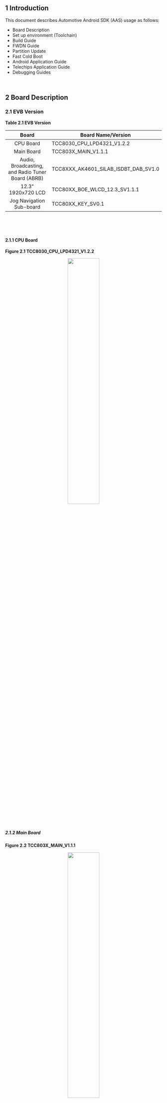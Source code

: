 ## 1 Introduction

This document describes Automotive Android SDK (AAS) usage as follows:

- Board Description
- Set up environment (Toolchain)
- Build Guide
- FWDN Guide
- Partition Update
- Fast Cold Boot
- Android Application Guide
- Telechips Application Guide
- Debugging Guides

&nbsp;&nbsp;&nbsp;

## 2 Board Description

### 2.1 EVB Version

**Table 2.1 EVB Version**

| **Board** | **Board Name/Version** |
|:--:|----|
| CPU Board | TCC8030_CPU_LPD4321_V1.2.2 |
| Main Board | TCC803X_MAIN_V1.1.1 |
| Audio, Broadcasting, and Radio Tuner Board (ABRB) | TCC8XXX_AK4601_SILAB_ISDBT_DAB_SV1.0 |
| 12.3" 1920x720 LCD | TCC80XX_BOE_WLCD_12.3_SV1.1.1 |
| Jog Navigation Sub-board | TCC80XX_KEY_SV0.1 |

&nbsp; 

&nbsp; 

#### 2.1.1 CPU Board

**Figure 2.1 TCC8030_CPU_LPD4321_V1.2.2**

<p align="center"><img src="https://ye-eun-kang.github.io/documentimage/images/TCC803x/SW/Android/12/TCC803x%20Android%2012%20SDK-Getting%20Started/image-20250527134448818.png" width="45%" /></p>

&nbsp; 

&nbsp; 

##### 2.1.2 Main Board

**Figure 2.2 TCC803X_MAIN_V1.1.1**

<p align="center"><img src="https://ye-eun-kang.github.io/documentimage/images/TCC803x/SW/Android/12/TCC803x%20Android%2012%20SDK-Getting%20Started/image-20250527134601944.png" width="45%" /></p>

&nbsp; 

&nbsp; 

#####  2.1.3 Audio, Broadcasting, and Radio Tuner Board (ABRB)

**Figure 2.3 TCC8XXX_AK4601_SILAB_ISDBT_DAB_SV1.0**

<p align="center"><img src="https://ye-eun-kang.github.io/documentimage/images/TCC803x/SW/Android/12/TCC803x%20Android%2012%20SDK-Getting%20Started/image-20250527134721516.png" width="45%" /></p>

&nbsp;

**Note:** For this SDK, the AK4601 codec is supported by default. Refer to Table 2.2.

&nbsp;

**Table 2.2 Codec Selection**

| **Category** |                     **Function Switch**                      | **Description** |
| :----------: | :----------------------------------------------------------: | :-------------: |
|  CODEC_SEL   | <p align="center"><img src="https://ye-eun-kang.github.io/documentimage/images/TCC803x/SW/Android/12/TCC803x%20Android%2012%20SDK-Getting%20Started/image-20250527134813798.png" width="45%" /></p> |     AK4601      |
|              | <p align="center"><img src="https://ye-eun-kang.github.io/documentimage/images/TCC803x/SW/Android/12/TCC803x%20Android%2012%20SDK-Getting%20Started/image-20250527134823042.png" width="45%" /></p> |     TCC7604     |

&nbsp;

&nbsp;

##### 2.1.4 12.3" 1920x720 LCD

**Figure 2.4 TCC80XX_BOE_WLCD_12.3_SV1.1.1**

<p align="center"><img src="https://ye-eun-kang.github.io/documentimage/images/TCC803x/SW/Android/12/TCC803x%20Android%2012%20SDK-Getting%20Started/image-20250527134914704.png" width="45%" /></p>

&nbsp;

&nbsp;

##### 2.1.5 Jog Navigation Sub-board

**Figure 2.5 TCC80XX_KEY_SV0.1 (Top View)**

<p align="center"><img src="https://ye-eun-kang.github.io/documentimage/images/TCC803x/SW/Android/12/TCC803x%20Android%2012%20SDK-Getting%20Started/image-20250527134942851.png" width="45%" /></p>

&nbsp;



**Figure 2.6 TCC80XX_KEY_SV0.1 (Bottom View)**

<p align="center"><img src="https://ye-eun-kang.github.io/documentimage/images/TCC803x/SW/Android/12/TCC803x%20Android%2012%20SDK-Getting%20Started/image-20250527134955525.png" width="45%" /></p>

&nbsp;

&nbsp;

#### 2.2 Boot Mode

##### 2.2.1 USB Boot Mode

**Table 2.3 Set to USB Boot Mode (USB 2.0)**

| **Category** |                   **USB Boot Mode Switch**                   |                        **FWDN Port**                         |
| ------------ | :----------------------------------------------------------: | :----------------------------------------------------------: |
| TCC803x      | <p align="center"><img src="https://ye-eun-kang.github.io/documentimage/images/TCC803x/SW/Android/12/TCC803x%20Android%2012%20SDK-Getting%20Started/image-20250527135144435.png" width="45%" /></p> | <p align="center"><img src="https://ye-eun-kang.github.io/documentimage/images/TCC803x/SW/Android/12/TCC803x%20Android%2012%20SDK-Getting%20Started/image-20250527135133425.png" width="45%" /></p> |

&nbsp;

&nbsp;

##### 2.2.2 eMMC Boot Mode

Table 2.4 Set to eMMC Boot Mode

| Category |                    eMMC Boot Mode Switch                     |                         Reset Switch                         |                            Note                             |
| :------: | :----------------------------------------------------------: | :----------------------------------------------------------: | :---------------------------------------------------------: |
| TCC803x  | <p align="center"><img src="https://ye-eun-kang.github.io/documentimage/images/TCC803x/SW/Android/12/TCC803x%20Android%2012%20SDK-Getting%20Started/image-20250527135256948.png" width="45%" /></p> | <p align="center"><img src="https://ye-eun-kang.github.io/documentimage/images/TCC803x/SW/Android/12/TCC803x%20Android%2012%20SDK-Getting%20Started/image-20250527135254175.png" width="45%" /></p> | The reset button is on the bottom left corner of the board. |

&nbsp;

&nbsp;

##### 2.2.3 SNOR/eMMC Boot Mode

**Table 2.5 Set to SNOR/eMMC Boot Mode**

| **Category** | **SNOR/eMMC Boot Mode Switch**                               | **Reset Switch**                                             | **Note**                                                     |
| ------------ | ------------------------------------------------------------ | ------------------------------------------------------------ | ------------------------------------------------------------ |
| TCC803x      | <p align="center"><img src="https://ye-eun-kang.github.io/documentimage/images/TCC803x/SW/Android/12/TCC803x%20Android%2012%20SDK-Getting%20Started/image-20250527135356911.png" width="45%" /></p> | <p align="center"><img src="https://ye-eun-kang.github.io/documentimage/images/TCC803x/SW/Android/12/TCC803x%20Android%2012%20SDK-Getting%20Started/image-20250527135400032.png" width="45%" /></p> | The  reset button is on the bottom left corner of the board. |

&nbsp;

&nbsp;

## 3 Set Up Environment

This chapter describes how to set up the environment to build the Android source files.

> [!IMPORTANT]
>
> You must use Linux because building on Windows is currently not supported.
>

&nbsp;

### 3.1 Set Up Linux Host Machine

#### 3.1.1 Hardware Requirements

Your development host machine should meet the following hardware requirements:

- 64-bit environment

- At least 250 GB of free disk space to check out the code and an extra 150 GB to build the code  
  (If you conduct multiple builds, you will need even more space.)

- At least 16 GB of RAM (only if you run Linux in a virtual machine)

&nbsp;

&nbsp;

#### 3.1.2 Software Requirements

##### 3.1.2.1 Install Required Packages

To set up the build environment recommended by google, refer to [https://source.android.com/docs/setup/start/initializing](https://source.android.com/docs/setup/start/initializing).

If you want to set up a build environment tested by Telechips, see the followings:

- **Ubuntu 20.04**
  - Required packages


```
apt install -y net-tools make build-essential cmake gcc g++ perl openjdk-11-jdk ncftp chrony diffstat ctags

apt install -y git gnupg flex bison zip curl zlib1g-dev gcc-multilib g++-multilib libc6-dev libc6-dev-i386 lib32ncurses-dev x11proto-core-dev libx11-dev lib32z1-dev libgl1-mesa-dev libxml2-utils xsltproc unzip fontconfig sqlite libffi-dev libbz2-dev libreadline-dev libsqlite3-dev libssl-dev lzop dos2unix python2 python-dev python3-dev libncurses5 xz-utils tk-dev manpages-dev bzip2 device-tree-compiler libspiro-dev p7zip
apt install -y gawk wget texinfo chrpath socat cpio python3 python3-pip python3-pexpect debianutils iputils-ping python3-git python3-jinja2 libegl1-mesa libsdl1.2-dev pylint3 xterm python3-subunit mesa-common-dev
apt install -y libncurses* subversion automake
apt install -y zstd
apt install -y git
```

&nbsp;

- **Fedora 20**
  - Required packages


```
yum -y install glibc*
yum -y install glibc-devel*
yum -y install libstdc++*
yum -y install libstdc++-devel*
yum -y install python-devel
yum -y install perl-XML-Xerces.x86_64*
yum -y install aalib-libs*
yum -y install antlr-javadoc*
yum -y install baekmuk-bdf-fonts*
yum -y install baekmuk-ttf-fonts-batang*
yum -y install baekmuk-ttf-fonts-dotum*
yum -y install baekmuk-ttf-fonts-gulim*
yum -y install baekmuk-ttf-fonts-hline*
yum -y install createrepo*
yum -y install deltarpm*
yum -y install docbook-utils-pdf*
yum -y install fonts-ISO8859*
yum -y install gitk*
yum -y install global*
yum -y install graphviz*
yum -y install gtksourceview2*
yum -y install gupnp-devel*
yum -y install gypsy-devel*
yum -y install jakarta-commons-beanutils-javadoc*
yum -y install libdiscid*
yum -y install libogg-devel*
yum -y install libspiro*
yum -y install libssh2-devel*
yum -y install libuser-devel*
yum -y install libX11*
yum -y install libXrandr*
yum -y install man-pages-ko*
yum -y install meld*
yum -y install monodoc*
yum -y install ncurses-devel*
yum -y install perl-devel*
yum -y install perl-ExtUtils-MakeMaker*
yum -y install rapidsvn*
yum -y install SDL-devel*
yum -y install sos*
yum -y install system-config-date*
yum -y install system-config-httpd*
yum -y install vim-X11*
yum -y install w3m*
yum -y install wxBase*
yum -y install wxGTK*
yum -y install dx*
yum -y install xfsprogs*
yum -y install xorg-x11-fonts-ISO8859*
yum -y install xorg-x11-fonts-misc*
yum -y install xz-lzma-compat*
yum -y install readline*
yum -y install libX11-devel*
yum -y install glibc-devel*
yum -y install readline-devel*
yum -y install acpi*
yum -y install libx86*
yum -y install libssl*
yum -y install hdparm*
yum -y install gucharmap*
yum -y install libX11*
yum -y install libX11-devel*
yum -y install x11-ssh-askpass*
yum -y install libX11-devel*
yum -y install libX11.x86_64*
yum -y install python
yum -y install bleachbit.noarch*
yum -y install libstdc++.i686*
yum -y install zlib.i686*
yum -y install zlib-devel.i686*
yum -y install python-devel.i686*
yum -y install xerces-c-devel.i686*
yum -y install readline.i686*
yum -y install libX11-devel.i686*
yum -y install glibc-devel.i686*
yum -y install readline-devel.i686*
yum -y install libx86.i686*
yum -y install libX11.i686*
yum -y install libX11-devel.i686*
yum -y install libX11.i686*
yum -y install libX11-devel.i686*
yum -y install libXrender.i686*
yum -y install vim-X11.x86_64*
yum -y install gperf
yum -y install perl-Switch.noarch
yum -y install libmp*
yum -y install tmux
yum -y install java-1.8.0-openjdk*
yum -y install vim
yum -y install sysstat
yum -y install zlib-devel
yum -y install openldap-clients nss-pam-ldapd
yum -y install java-1.8.0-openjdk*
yum -y install bison
yum -y install flex

```

&nbsp;

- **Fedora 20**
  - GCC upgrade (v5.3.1)


```
yum install gcc-c++ --nogpgcheck --releasever=23
yum install libgcc-5.3.1-6.fc23.i686 --nogpgcheck --releasever=23
```

&nbsp;

**Note 1:** For the details on the required packages for Linux Host Machine to build sub-core, refer to Chapter 4.4.3 List of Packages Required for Host Development System to Use Yocto Project in *“TCC805x Linux SDK-Getting Started”*. \[6\]

**Note 2:** Required packages to be installed may be different depending on the version of Ubuntu and Fedora. If the build does not work, the required package may not be installed.

&nbsp;

&nbsp;

##### 3.1.2.2 Toolchain Path

**<u>Bootloader</u>**

This Android SDK uses U-Boot as the bootloader. Refer to Chapter 4.1.2.2.1 Set Configuration of Toolchain for U-Boot.

&nbsp;

**<u>Kernel</u>**

Refer to Chapter 4.1.2.4.2 Kernel Configuration for Toolchain of Kernel.

&nbsp;

&nbsp;

#### 3.1.3 Telechips Test Environment 

- Tested on Fedora

  - Fedora 20 (Linux-3.19.8-100.fc20.x86_64-x86_64++debug)


  - GNU Make 3.82 or higher


  - Python 2.7.5


  - Git 2.25.1 or higher


  - OpenJDK 9 or higher


&nbsp;

- Tested on Ubuntu

  - Ubuntu 20.04.5-LTS


  - GNU Make 3.82 or higher


  - Python 2.7.18


  - Git 2.25.1 or higher


  - OpenJDK 9 or higher

  &nbsp;

  &nbsp;

  

## 4 Build Guide

### 4.1 TCC803x EVB (64-bit SDK)

#### 4.1.1 Download SDK

Download SDK **TCC803x_Android12_IVI_1.0.0** from the Telechips Android Git server.

```
$ mkdir mydroid
$ cd mydroid


$ repo init -u ssh://android.telechips.com/android_avn/android/platform/manifest.git -b TCC803x_Android12_IVI_1.0.0
$ repo sync

```

&nbsp;

**Note:** It is recommended to use the **c** option for repo sync to reduce the time for downloading SDK.

The **c** option means that only the source of the revision branch specified in the manifest file is synchronized. (Usage: **`repo sync -c -j8`**)

To reduce the downloading time and SDK size, **`clone-depth = "1"`** for a specific AOSP git in the manifest file is specified as follows. The manifest file, “default.xml”, is in the “.repo/manifests” path.

<p align="center"><img src="https://ye-eun-kang.github.io/documentimage/images/TCC803x/SW/Android/12/TCC803x%20Android%2012%20SDK-Getting%20Started/image-20250527142018329.png" width="45%" /></p>

The **`clone-depth`** option means that a shallow clone is created with a history truncated to the number of commits specified by **`depth`** option.

However, the shallow clone cannot be pushed to the server. If you need to push all the sources to the server or push the commit, you should use the following command. You can get all commit history for the shallow clone by using the following command.

&nbsp;

**Note:** You can check the remote-name of the specific git by using the **`git remote -v`** command.

```
$ git fetch --unshallow [remote-name]
```

To apply the **`git fetch`** command above to all gits with clone-depth in the SDK, you should use the following command.

```
$ repo forall -c "git fetch --unshallow [remote-name]"
```

&nbsp;

&nbsp;

#### 4.1.2 Compile and Build Android Framework

##### 4.1.2.1 Set Up Compiling Environment

**`TARGET_PRODUCT`** must be set correctly for board configuration before compiling.

Execute the following commands.

&nbsp;

**Note:** **`.`** **`build/envsetup.sh`** is used to execute the shell scripter. There should be a space between dot (`.`) and **`build/envsetup.sh`**.

```
$ cd ~/mydroid/maincore
$ . build/envsetup.sh

$ lunch

You're building on Linux

Lunch menu... pick a combo:
     1. aosp_arm-eng
     2. aosp_arm64-eng
     3. aosp_barbet-userdebug
     4. aosp_blueline-userdebug
     5. aosp_blueline_car-userdebug
     6. aosp_bonito-userdebug
     7. aosp_bonito_car-userdebug
     8. aosp_bramble-userdebug
     9. aosp_bramble_car-userdebug
     10. aosp_car_arm-userdebug
     11. aosp_car_arm64-userdebug
     12. aosp_car_x86-userdebug
     13. aosp_car_x86_64-userdebug
     14. aosp_cf_arm64_auto-userdebug
     15. aosp_cf_arm64_phone-userdebug
     16. aosp_cf_x86_64_foldable-userdebug
     17. aosp_cf_x86_64_pc-userdebug
     18. aosp_cf_x86_64_phone-userdebug
     19. aosp_cf_x86_64_tv-userdebug
     20. aosp_cf_x86_auto-userdebug
     21. aosp_cf_x86_phone-userdebug
     22. aosp_cf_x86_tv-userdebug
     23. aosp_coral-userdebug
     24. aosp_coral_car-userdebug
     25. aosp_crosshatch-userdebug
     26. aosp_crosshatch_car-userdebug
     27. aosp_crosshatch_vf-userdebug
     28. aosp_flame-userdebug
     29. aosp_flame_car-userdebug
     30. aosp_redfin-userdebug
     31. aosp_redfin_car-userdebug
     32. aosp_redfin_vf-userdebug
     33. aosp_sargo-userdebug
     34. aosp_sargo_car-userdebug
     35. aosp_sunfish-userdebug
     36. aosp_sunfish_car-userdebug
     37. aosp_trout_arm64-userdebug
     38. aosp_trout_x86-userdebug
     39. aosp_x86-eng
     40. aosp_x86_64-eng
     41. arm_krait-eng
     42. arm_v7_v8-eng
     43. armv8-eng
     44. armv8_cortex_a55-eng
     45. armv8_kryo385-eng
     46. beagle_x15-userdebug
     47. beagle_x15_auto-userdebug
     48. car_tcc803x_arm64-eng
     49. car_x86_64-userdebug
     50. db845c-userdebug
     51. fuchsia_arm64-eng
     52. fuchsia_x86_64-eng
     53. gsi_car_arm64-userdebug
     54. gsi_car_x86_64-userdebug
     55. hikey-userdebug
     56. hikey64_only-userdebug
     57. hikey960-userdebug
     58. hikey960_tv-userdebug
     59. hikey_tv-userdebug
     60. pixel3_mainline-userdebug
     61. poplar-eng
     62. poplar-user
     63. poplar-userdebug
     64. qemu_trusty_arm64-userdebug
     65. sdk_car_arm-userdebug
     66. sdk_car_arm64-userdebug
     67. sdk_car_x86-userdebug
     68. sdk_car_x86_64-userdebug
     69. silvermont-eng
     70. uml-userdebug
     71. yukawa-userdebug
     72. yukawa_sei510-userdebug

Which would you like? [aosp_arm-eng] 48
[W][2024-07-09T15:58:10+0900][1] bool caps::initNs(nsjconf_t *)():215 prctl(PR_CAP_AMBIENT, PR_CAP_AMBIENT_CLEAR_ALL): Invalid argument
[W][2024-07-09T15:58:12+0900][1] bool caps::initNs(nsjconf_t *)():215 prctl(PR_CAP_AMBIENT, PR_CAP_AMBIENT_CLEAR_ALL): Invalid argument
device/telechips/car_tcc803x_arm64/device.mk:711: warning: BOARD_PLAT_PRIVATE_SEPOLICY_DIR has been deprecated. Use SYSTEM_EXT_PRIVATE_SEPOLICY_DIRS instead.
Updated 131 paths from the index

============================================
PLATFORM_VERSION_CODENAME=REL
PLATFORM_VERSION=12
TARGET_PRODUCT=car_tcc803x_arm64
TARGET_BUILD_VARIANT=eng
TARGET_BUILD_TYPE=release
TARGET_ARCH=arm64
TARGET_ARCH_VARIANT=armv8-a
TARGET_CPU_VARIANT=cortex-a72
TARGET_2ND_ARCH=arm
TARGET_2ND_ARCH_VARIANT=armv8-a
TARGET_2ND_CPU_VARIANT=cortex-a53
HOST_ARCH=x86_64
HOST_2ND_ARCH=x86
HOST_OS=linux
HOST_OS_EXTRA=Linux-3.19.8-100.fc20.x86_64-x86_64-Fedora-20-(Heisenbug)
HOST_CROSS_OS=windows
HOST_CROSS_ARCH=x86
HOST_CROSS_2ND_ARCH=x86_64
HOST_BUILD_TYPE=release
BUILD_ID=RT12.230114.001.A1
OUT_DIR=out
============================================

```

&nbsp;

**Note:** If you want to set **user** mode, use the **choosevariant** command.

&nbsp;

&nbsp;

##### 4.1.2.2 Compile Bootloader

You must compile bootloader and kernel first and then frameworks respectively.

- Bootloader path: ~/mydroid/maincore/bootable/bootloader/u-boot

&nbsp;

##### 4.1.2.2.1 Set Configuration of Toolchain for U-Boot

Before building the bootloader, you should download toolchain from the following website:

- [https://developer.arm.com/downloads/-/gnu-a](https://developer.arm.com/downloads/-/gnu-a)

&nbsp;

**Note**: The link is subject to change without notice.

The information of the toolchain to compile U-Boot is **`gcc-arm-9.2-2019.12-x86_64-aarch64-none-linux-gnu.tar.xz`** and **`gcc-arm-9.2-2019.12-x86_64-arm-none-linux-gnueabihf.tar.xz`**.

You can build the bootloader after setting all prerequisites. If you select a configuration according to the CPU board, it will be set accordingly.

Set toolchain path and configuration of U-Boot as follows.

```
$ cd gcc-arm-9.2-2019.12-x86_64-arm-none-linux-gnueabihf/bin
$ export PATH=$PWD:$PATH
$ cd gcc-arm-9.2-2019.12-x86_64-aarch64-none-linux-gnu/bin
$ export PATH=$PWD:$PATH
$ echo $PATH  // you can check toolchain path is applied in $PATH$ cd ~/mydroid/maincorebootable/bootloader/u-boot
$ cd ~/mydroid/maincore/bootable/bootloader/u-boot 
$ source scripts/envsetup.sh

[1] Telechips Android Platform
[2] Telechips Android Platform (64bit)
[3] Telechips Linux Platform
[4] Telechips Linux Platform (64bit)
Select platform (default 4): 2

[1] TCC805x
[2] TCC803x
Select SoC family (default 1): 2

[1] TCC803XP EVB 1.0
[2] TCC8030 EVB 0.1
Select board (default 1): 2

[1] Maincore
Select core (default 1): 1

### U-Boot Environment Setup Complete ###

- ARCH=arm64
- CROSS_COMPILE=aarch64-none-linux-gnu-
- DEVICE_TREE=tcc8030-evb_sv0.1

```

&nbsp;

&nbsp;

##### 4.1.2.2.2 Build U-Boot and Make ROM File

To build the bootloader (U-Boot) for EVB of 64-bit SDK, use the following default configuration files and execute the **make** command depending on the chipset.

```
$  make tcc803x_android_12_defconfig       
```

&nbsp; 

**Note:** If you want to configure the boot mode to **single** mode, remove the build option as follows:

 &nbsp;

1. Run **make menuconfig** command and remove the configuration as follows.

```
 $ make menuconfig  ARM  architecture --->  Telechips  architecture specifics --->  [  ] Boot subcore kernel by maincore       
```

&nbsp;

2. Compile the code, and you will find the “u-boot.rom” file in ~mydroid/maincore/bootable/bootloader/u-boot.

```
 $ make -j8     
```

 &nbsp;

 &nbsp;

##### 4.1.2.3 Generic Kernel Image (GKI)

Information about the Generic Kernel Image (GKI) project by Google can be found at the following website:

- [https://source.android.com/docs/core/architecture/kernel/generic-kernel-image](https://source.android.com/docs/core/architecture/kernel/generic-kernel-image)

&nbsp;

&nbsp;

#### Compile Linux Kernel

The top layer of the SDK tree consists of the following components:

- Kernel

- Maincore

- Subcore

If you modify the kernel code, you must compile the GKI image, “boot.img” and “vendor_boot.img”, because the output file (“.ko”) of the kernel device is included in the “vendor_boot.img”.

Information about the vendor_boot partition can be found at the following website:

- [https://source.android.com/docs/core/architecture/partitions/vendor-boot-partitions](https://source.android.com/docs/core/architecture/partitions/vendor-boot-partitions)

&nbsp;

##### 4.1.2.4.1 Kernel Configuration – Device Tree

The board configuration files are all in “kernel/common/arch/arm64/boot/dts” path**.** The “.dts” file includes a specific configuration depending on the LCD panel.

Also, detailed configuration files are listed in the “kernel/common/arch/arm64/boot/dts/tcc” path**.**

- For TCC803x, “tcc803x-android-lpd4321_sv1.0.dts” and “tcc803x-android-ivi.dtsi” are used for kernel device configuration. After compiling the kernel, these dt-files produce binaries named “tcc803x-android-lpd4321_sv1.0.dtb” in the following two paths:

  - kernel/out_abi/android12-5.4/common/arch/arm64/boot/dts/tcc


  - maincore/out/target/product/car_tcc803x_arm64


&nbsp;

##### 4.1.2.4.2 Kernel Configuration

Before building the kernel, you should download the toolchain from the following:

- [https://releases.linaro.org/components/toolchain/binaries/7.2-2017.11/aarch64-linux-gnu/](https://releases.linaro.org/components/toolchain/binaries/7.2-2017.11/aarch64-linux-gnu/)

The information of toolchain for compiling kernel is **gcc-linaro-7.2.1-2017.11-x86_64_aarch64-linux-gnu.tar.xz**. And you should set up your environment as follows.

The path where the toolchain is installed should be set in **PATH**. The following is an example.

```
Example)
$ export  PATH=/opt/gcc-linaro-7.2.1-2017.11-x86_64_aarch64-linux-gnu/bin:$PATH     
```

To set the GKI kernel configuration, use the following default configuration file located in **“**kernel/common/arch/arm64/configs/” path.

- gki_defconfig

&nbsp;

> [!IMPORTANT]
>
> “gki_defconfig” is a config defined by Google and must not be modified or deleted.
>

&nbsp;

To set the telechips kernel configuration, use the following fragment files located in “kernel/common/arch/arm64/configs/” path.

- TCC803x: “telechips_gki_tcc803x.fragment”

By compiling “gki_defconfig” and “telechips_gki_tcc803xpe.fragment", “.config" is created and this file will be located in the “kernel/out_abi/android12-5.10/common/” path. Refer to Chapter 4.1.2.4.3.

To build the GKI kernel and enable automatic copying of the output after building the GKI kernel, you must set the path to “maincore/device/telechips/car_tcc803x-kernel”. If the output is not copied, you will be unable to build the Android 12 SDK.

```
$ cd ~/mydroid/maincore
$ cd device/telechips/car_tcc803x-kernel

$ sdk_dir=$PWD
$ croot
$ cd ../kernel
$ export ARCH=arm64 CROSS_COMPILE=aarch64-linux-gnu- LLVM=1
```

&nbsp;

&nbsp;

##### 4.1.2.4.3 Compile Kernel

Execute **build_abi.sh** in the kernel directory. (file path: kernel/build/build_abi.sh)

&nbsp;

&nbsp;

# References

1.  Contact Telechips for more details: [sales@telechips.com](mailto:sales@telechips.com)

2.  For more information about ADB: [https://developer.android.com/studio/releases/platform-tools](https://developer.android.com/studio/releases/platform-tools)

3.  For ADB Command: [https://developer.android.com/studio/command-line/adb](https://developer.android.com/studio/command-line/adb)

4.  For more information about Toolchain: [https://developer.android.com/ndk/guides/build](https://developer.android.com/ndk/guides/build)

5.  TC Common-User Guide for mktcimg

TCCxxxx Common-User Guide for Firmware Downloader V8

6.  TCC805x Linux SDK-Getting Started

7.  TCCxxxx Android 12 SDK-Reference Manual for Supported Media Format

8.  TCCxxxx Android SDK-User Guide for Dynamic Partitions

**Note**: Reference documents can be provided whenever available, depending on the terms of a contract. If the reference documents are unavailable, the contents directly related to your development can be guided.

&nbsp;

&nbsp;

## Revision History

### Rev. 1.00: 2024-07-30

- Official version release

&nbsp;

&nbsp;



##### DISCLAIMER

This material is being made available solely for your internal use with its products and service offerings of Telechips, Inc (“Telechips”). and/or licensors and shall not be used for any other purposes. This material may not be altered, edited, or modified in any way without Telechips’ prior written approval. Unauthorized use or disclosure of this material or the information contained herein is strictly prohibited, and you agree to indemnify Telechips and licensors for any damages or losses suffered by Telechips and/or licensors for any unauthorized uses or disclosures of this material, in whole or part. Further, Telechips, Inc. reserves the right to revise this material and to make changes to its content, at any time, without obligation to notify any person or entity of such revisions or changes.

THIS MATERIAL IS BEING PROVIDED “AS IS” WITHOUT WARRANTY OF ANY KIND, WHETHER EXPRESSED, IMPLIED, STATUTORY OR OTHERWISE. TO THE MAXIMUM EXTENT PERMITTED BY LAW, TELECHIPS AND/OR LICENSORS SPECIFICALLY DISCLAIM ALL WARRANTIES OF TITLE, MERCHANTABILITY, NON-INFRINGEMENT, FITNESS FOR A PARTICULAR PURPOSE, SATISFACTORY QUALITY, COMPLETENESS OR ACCURACY, AND ALL WARRANTIES ARISING OUT OF TRADE USAGE OR OUT OF A COURSE OF DEALING OR COURSE OF PERFORMANCE. MOREOVER, NEITHER TELECHIPS, INC. NOR LICENSORS, SHALL BE LIABLE TO YOU OR ANY THIRD PARTY FOR ANY EXPENSES, LOSSES, USE, OR ACTIONS HOWSOEVER INCURRED OR UNDERTAKEN BY YOU IN RELIANCE ON THIS MATERIAL.

THIS MATERIAL IS DESIGNED FOR GENERAL PURPOSE, AND ACCORDINGLY YOU ARE RESPONSIBLE FOR ALL OR ANY OF INTELLECTUAL PROPERTY LICENSES REQUIRED FOR ACTUAL APPLICATION. TELECHIPS, INC. DOES NOT PROVIDE ANY INDEMNIFICATION FOR ANY INTELLECTUAL PROPERTIES OWNED BY THIRD PARTY.

Copyright Statement

Copyright in this material provided by Telechips, Inc. is owned by Telechips unless otherwise noted. For reproduction or use of Telechips’ copyright material, prior written consent should be obtained from Telechips. That prior written consent, if given, will be subject to conditions that Telechips’ name should be included and interest in the material should be acknowledged when the material is reproduced or quoted, either in whole or in part. You must not copy, adapt, publish, distribute, or commercialize any contents contained in the material in any manner without the written permission of Telechips. Trademarks used in Telechips’ copyright material are the property of Telechips.

***For customers who use Google technology:***

 "Copyright © 2013 Google Inc. All rights reserved.”